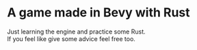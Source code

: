# A game made in Bevy with Rust 

Just learning the engine and practice some Rust.\
If you feel like give some advice feel free too.

